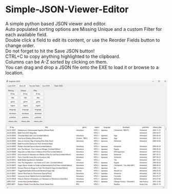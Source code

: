 # Simple-JSON-Viewer-Editor
A simple python based JSON viewer and editor. <br/>
Auto populated sorting options are Missing Unique and a custom Filter for each available field. <br/>
Double click a field to edit its content, or use the Reorder Fields button to change order. <br/>
Do not forget to hit the Save JSON button! <br/>
CTRL+C to copy anything highlighted to the clipboard. <br/>
Columns can be A-Z sorted by clicking on them. <br/>
You can drag and drop a JSON file onto the EXE to load it or browse to a location. <br/>

![screenshot](https://github.com/synrais/Simple-JSON-Viewer-Editor/blob/main/Screenshot.png)

